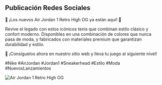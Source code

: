 ## Publicación Redes Sociales

🎉 ¡Los nuevos Air Jordan 1 Retro High OG ya están aquí! 🎉

Revive el legado con estos icónicos tenis que combinan estilo clásico y confort moderno. Disponibles en una combinación de colores que nunca pasa de moda, y fabricados con materiales premium que garantizan durabilidad y estilo.

📲 ¡Consíguelos ahora en nuestro sitio web y lleva tu juego al siguiente nivel!

#Nike #AirJordan #Jordan1 #Sneakerhead #Estilo #Moda #NuevosLanzamientos

![Air Jordan 1 Retro High OG](https://sneakernews.com/wp-content/uploads/2010/11/air-jordan-retrospective-aj1-06.jpg?w=1920)



